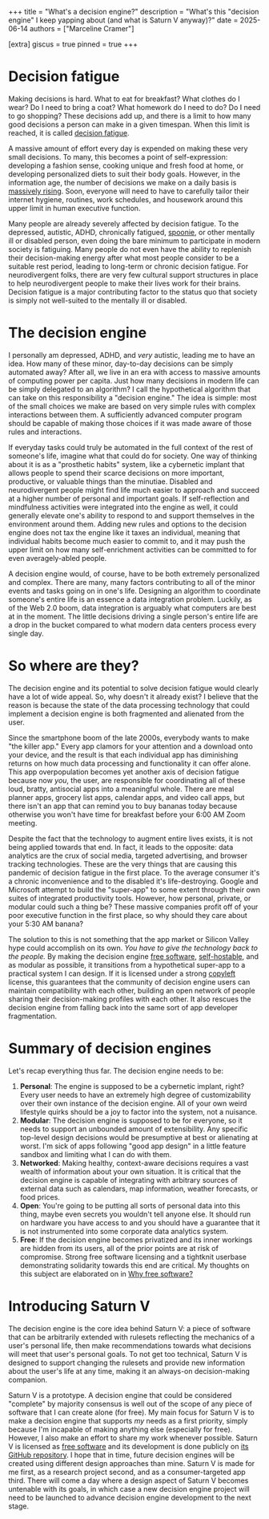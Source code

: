 +++
title = "What's a decision engine?"
description = "What's this \"decision engine\" I keep yapping about (and what is Saturn V anyway)?"
date = 2025-06-14
authors = ["Marceline Cramer"]

[extra]
giscus = true
pinned = true
+++

# Decision fatigue

Making decisions is hard. What to eat for breakfast? What clothes do I wear? Do I need to bring a coat? What homework do I need to do? Do I need to go shopping? These decisions add up, and there is a limit to how many good decisions a person can make in a given timespan. When this limit is reached, it is called [decision fatigue](https://www.ama-assn.org/delivering-care/public-health/what-doctors-wish-patients-knew-about-decision-fatigue).

A massive amount of effort every day is expended on making these very small decisions. To many, this becomes a point of self-expression: developing a fashion sense, cooking unique and fresh food at home, or developing personalized diets to suit their body goals. However, in the information age, the number of decisions we make on a daily basis is [massively rising](https://finance.yahoo.com/news/exhaustion-modern-life-decision-fatigue-180410366.html). Soon, everyone will need to have to carefully tailor their internet hygiene, routines, work schedules, and housework around this upper limit in human executive function.

Many people are already severely affected by decision fatigue. To the depressed, autistic, ADHD, chronically fatigued, [spoonie](https://en.wikipedia.org/wiki/Spoon_theory), or other mentally ill or disabled person, even doing the bare minimum to participate in modern society is fatiguing. Many people do not even have the ability to replenish their decision-making energy after what most people consider to be a suitable rest period, leading to long-term or chronic decision fatigue. For neurodivergent folks, there are very few cultural support structures in place to help neurodivergent people to make their lives work for their brains. Decision fatigue is a major contributing factor to the status quo that society is simply not well-suited to the mentally ill or disabled.

# The decision engine

I personally am depressed, ADHD, and *very* autistic, leading me to have an idea. How many of these minor, day-to-day decisions can be simply automated away? After all, we live in an era with access to massive amounts of computing power per capita. Just how many decisions in modern life can be simply delegated to an algorithm? I call the hypothetical algorithm that can take on this responsibility a "decision engine." The idea is simple: most of the small choices we make are based on very simple rules with complex interactions between them. A sufficiently advanced computer program should be capable of making those choices if it was made aware of those rules and interactions.

If everyday tasks could truly be automated in the full context of the rest of someone's life, imagine what that could do for society. One way of thinking about it is as a "prosthetic habits" system, like a cybernetic implant that allows people to spend their scarce decisions on more important, productive, or valuable things than the minutiae. Disabled and neurodivergent people might find life much easier to approach and succeed at a higher number of personal and important goals. If self-reflection and mindfulness activities were integrated into the engine as well, it could generally elevate one's ability to respond to and support themselves in the environment around them. Adding new rules and options to the decision engine does not tax the engine like it taxes an individual, meaning that individual habits become much easier to commit to, and it may push the upper limit on how many self-enrichment activities can be committed to for even averagely-abled people.

A decision engine would, of course, have to be both extremely personalized and complex. There are many, many factors contributing to all of the minor events and tasks going on in one's life. Designing an algorithm to coordinate someone's entire life is an essence a data integration problem. Luckily, as of the Web 2.0 boom, data integration is arguably what computers are best at in the moment. The little decisions driving a single person's entire life are a drop in the bucket compared to what modern data centers process every single day.

# So where are they?

The decision engine and its potential to solve decision fatigue would clearly have a lot of wide appeal. So, why doesn't it already exist? I believe that the reason is because the state of the data processing technology that could implement a decision engine is both fragmented and alienated from the user.

Since the smartphone boom of the late 2000s, everybody wants to make "the killer app." Every app clamors for your attention and a download onto your device, and the result is that each individual app has diminishing returns on how much data processing and functionality it can offer alone. This app overpopulation becomes yet another axis of decision fatigue because now *you*, the user, are responsible for coordinating all of these loud, bratty, antisocial apps into a meaningful whole. There are meal planner apps, grocery list apps, calendar apps, and video call apps, but there isn't an app that can remind you to buy bananas today because otherwise you won't have time for breakfast before your 6:00 AM Zoom meeting.

Despite the fact that the technology to augment entire lives exists, it is not being applied towards that end. In fact, it leads to the opposite: data analytics are the crux of social media, targeted advertising, and browser tracking technologies. These are the very things that are causing this pandemic of decision fatigue in the first place. To the average consumer it's a chronic inconvenience and to the disabled it's life-destroying. Google and Microsoft attempt to build the "super-app" to some extent through their own suites of integrated productivity tools. However, how personal, private, or modular could such a thing be? These massive companies profit off of your poor executive function in the first place, so why should they care about your 5:30 AM banana?

The solution to this is not something that the app market or Silicon Valley hype could accomplish on its own. *You have to give the technology back to the people.* By making the decision engine [free software](https://en.wikipedia.org/wiki/Free_software), [self-hostable](https://en.wikipedia.org/wiki/Self-hosting_(web_services)), and as modular as possible, it transitions from a hypothetical super-app to a practical system I can design. If it is licensed under a strong [copyleft](https://en.wikipedia.org/wiki/Copyleft) license, this guarantees that the community of decision engine users can maintain compatibility with each other, building an open network of people sharing their decision-making profiles with each other. It also rescues the decision engine from falling back into the same sort of app developer fragmentation.

# Summary of decision engines

Let's recap everything thus far. The decision engine needs to be:
1. **Personal**: The engine is supposed to be a cybernetic implant, right? Every user needs to have an extremely high degree of customizability over their own instance of the decision engine. All of your own weird lifestyle quirks should be a joy to factor into the system, not a nuisance.
2. **Modular**: The decision engine is supposed to be for everyone, so it needs to support an unbounded amount of extensibility. Any specific top-level design decisions would be presumptive at best or alienating at worst. I'm sick of apps following "good app design" in a little feature sandbox and limiting what I can do with them.
3. **Networked**: Making healthy, context-aware decisions requires a vast wealth of information about your own situation. It is critical that the decision engine is capable of integrating with arbitrary sources of external data such as calendars, map information, weather forecasts, or food prices.
4. **Open**: You're going to be putting all sorts of personal data into this thing, maybe even secrets you wouldn't tell anyone else. It should run on hardware you have access to and you should have a guarantee that it is not instrumented into some corporate data analytics system.
5. **Free**: If the decision engine becomes privatized and its inner workings are hidden from its users, all of the prior points are at risk of compromise. Strong free software licensing and a tightknit userbase demonstrating solidarity towards this end are critical. My thoughts on this subject are elaborated on in [Why free software?](@/blog/why-free-software.md)

# Introducing Saturn V

The decision engine is the core idea behind Saturn V: a piece of software that can be arbitrarily extended with rulesets reflecting the mechanics of a user's personal life, then make recommendations towards what decisions will meet that user's personal goals. To not get too technical, Saturn V is designed to support changing the rulesets and provide new information about the user's life at any time, making it an always-on decision-making companion.

Saturn V is a prototype. A decision engine that could be considered "complete" by majority consensus is well out of the scope of any piece of software that I can create alone (for free). My main focus for Saturn V is to make a decision engine that supports *my* needs as a first priority, simply because I'm incapable of making anything else (especially for free). However, I also make an effort to share my work whenever possible. Saturn V is licensed as [free software](https://en.wikipedia.org/wiki/Free_software) and its development is done publicly on [its GitHub repository](https://github.com/marceline-cramer/saturn-v). I hope that in time, future decision engines will be created using different design approaches than mine. Saturn V is made for me first, as a research project second, and as a consumer-targeted app third. There will come a day where a design aspect of Saturn V becomes untenable with its goals, in which case a new decision engine project will need to be launched to advance decision engine development to the next stage.
